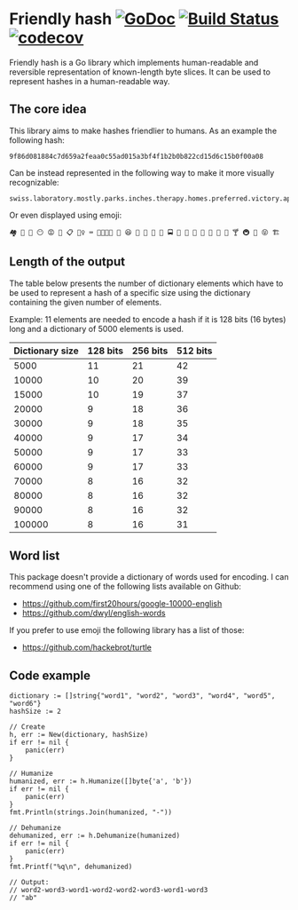 # Friendly hash [![GoDoc](https://godoc.org/github.com/boreq/friendlyhash?status.svg)](https://godoc.org/github.com/boreq/friendlyhash) [![Build Status](https://travis-ci.org/boreq/friendlyhash.svg?branch=master)](https://travis-ci.org/boreq/friendlyhash) [![codecov](https://codecov.io/gh/boreq/friendlyhash/branch/master/graph/badge.svg)](https://codecov.io/gh/boreq/friendlyhash)

Friendly hash is a Go library which implements human-readable and reversible
representation of known-length byte slices. It can be used to represent hashes
in a human-readable way.

## The core idea

This library aims to make hashes friendlier to humans. As an example the following hash:

    9f86d081884c7d659a2feaa0c55ad015a3bf4f1b2b0b822cd15d6c15b0f00a08

Can be instead represented in the following way to make it more visually recognizable:

    swiss.laboratory.mostly.parks.inches.therapy.homes.preferred.victory.applicant.making.leading.documentation.ownership.every.models.expense.targets.picture.series.return.signature

Or even displayed using emoji:

    🏘 📠 🥓 😶 😡 🤶 📋 🚶‍♀️ ⌨ 👨‍👩‍👧‍👦 🍷 😆 🍑 🐀 🍣 🌈 🚍 🍏 🐬 💺 🚝 🏯 👏 🧀 🍸 🚇 🙏 😝 🏗


## Length of the output

The table below presents the number of dictionary elements which have to be
used to represent a hash of a specific size using the dictionary containing the
given number of elements.

Example: 11 elements are needed to encode a hash if it is 128 bits (16 bytes)
long and a dictionary of 5000 elements is used.

| Dictionary size | 128 bits | 256 bits | 512 bits |
|-----------------|----------|----------|----------|
| 5000            | 11       | 21       | 42       |
| 10000           | 10       | 20       | 39       |
| 15000           | 10       | 19       | 37       |
| 20000           | 9        | 18       | 36       |
| 30000           | 9        | 18       | 35       |
| 40000           | 9        | 17       | 34       |
| 50000           | 9        | 17       | 33       |
| 60000           | 9        | 17       | 33       |
| 70000           | 8        | 16       | 32       |
| 80000           | 8        | 16       | 32       |
| 90000           | 8        | 16       | 32       |
| 100000          | 8        | 16       | 31       |


## Word list

This package doesn't provide a dictionary of words used for encoding. I can
recommend using one of the following lists available on Github:

- https://github.com/first20hours/google-10000-english
- https://github.com/dwyl/english-words

If you prefer to use emoji the following library has a list of those:

- https://github.com/hackebrot/turtle

## Code example

	dictionary := []string{"word1", "word2", "word3", "word4", "word5", "word6"}
    hashSize := 2

	// Create
	h, err := New(dictionary, hashSize)
	if err != nil {
		panic(err)
	}

	// Humanize
	humanized, err := h.Humanize([]byte{'a', 'b'})
	if err != nil {
		panic(err)
	}
	fmt.Println(strings.Join(humanized, "-"))

	// Dehumanize
	dehumanized, err := h.Dehumanize(humanized)
	if err != nil {
		panic(err)
	}
	fmt.Printf("%q\n", dehumanized)

	// Output:
	// word2-word3-word1-word2-word2-word3-word1-word3
	// "ab"
